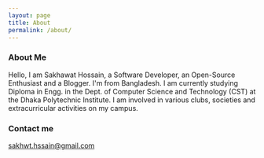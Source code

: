 ```yaml
---
layout: page
title: About
permalink: /about/
---
```




### About Me

Hello, I am Sakhawat Hossain, a Software Developer, an Open-Source Enthusiast and a Blogger. I'm from Bangladesh. I am currently studying Diploma in Engg. in the Dept. of Computer Science and Technology (CST) at the Dhaka Polytechnic Institute. I am involved in various clubs, societies and extracurricular activities on my campus.

### Contact me

[sakhwt.hssain@gmail.com](mailto:sakhwt.hssain@gmail.com)
